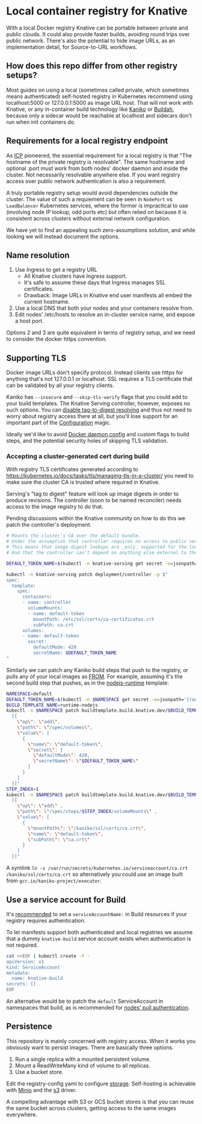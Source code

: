 # Local container registry for Knative

With a local Docker registry Knative can be portable between private and public clouds.
It could also provide faster builds, avoiding round trips over public network.
There's also the potential to hide image URLs,
as an implementation detail, for Source-to-URL workflows.

## How does this repo differ from other registry setups?

Most guides on using a local (sometimes called private, which sometimes means authenticated)
self-hosted registry in Kubernetes recommend using localhost:5000 or 127.0.0.1:5000 as image URL host.
That will not work with Knative, or any in-container build technology like
[Kaniko](https://github.com/GoogleContainerTools/kaniko) or [Buildah](https://github.com/projectatomic/buildah),
because only a sidecar would be reachable at localhost and sidecars don't run when init containers do.

## Requirements for a local registry endpoint

As [ICP](https://medium.com/@zhimin.wen/explore-knative-build-on-on-premise-kubernetes-cluster-ibm-cloud-private-b0e94e59ba9d) pioneered,
the essential requirement for a local registry is that "The hostname of the private registry is resolvable".
The same hostname and optional :port must work from both nodes' docker daemon and inside the cluster.
Not necessarily resolvable anywhere else.
If you want registry access over public network authentication is also a requirement.

A truly portable registry setup would avoid dependencies outside the cluster.
The value of such a requiement can be seen in `NodePort` vs `LoadBalancer` Kubernetes services,
where the former is impractical to use (involving node IP lookup, odd ports etc) but often relied on
because it is consistent across clusters without external network configuration.

We have yet to find an appealing such zero-assumptions solution,
and while looking we will instead document the options.

## Name resolution

 1. Use Ingress to get a registry URL
    - All Knative clusters have Ingress support.
    - It's safe to assume these days that Ingress manages SSL certificates.
    - Drawback: Image URLs in Knative end user manifests all embed the current hostname.
 2. Use a local DNS that both your nodes and your containers resolve from.
 3. Edit nodes' /etc/hosts to resolve an in-cluster service name, and expose a host port.

Options 2 and 3 are quite equivalent in terms of registry setup,
and we need to consider the docker https convention.

## Supporting TLS

Docker image URLs don't specify protocol.
Instead clients use https for anything that's not 127.0.0.1 or localhost.
SSL requires a TLS certificate that can be validated by all your registry clients.

Kaniko has `--insecure` and `--skip-tls-verify` flags that you could add to your build templates.
The Knative Serving controller, however, exposes no such options.
You can [disable tag-to-digest resolving](https://github.com/knative/serving/blob/v0.1.1/config/config-controller.yaml#L31)
and thus not need to worry about registry access there at all,
but you'll lose support for an important part of the
[Configuration](https://github.com/knative/serving/blob/master/docs/spec/spec.md#configuration) magic.

Ideally we'd like to avoid [Docker daemon config](https://docs.docker.com/registry/insecure/) and custom flags to build steps,
and the potential security holes of skipping TLS validation.

### Accepting a cluster-generated cert during build

With registry TLS certificates generated according to
https://kubernetes.io/docs/tasks/tls/managing-tls-in-a-cluster/
you need to make sure the cluster CA is trusted where required in Knative.

Serving's "tag to digest" feature will look up image digests in order to produce revisions.
The controller (soon to be named reconciler) needs access to the image registry to do that.

Pending discussions within the Knative community on how to do this we patch the controller's deployment.

```bash
# Mounts the cluster's CA over the default bundle.
# Under the assumption that controller requires no access to public services.
# This means that image digest lookups are _only_ supported for the local registry.
# And that the controller can't depend on anything else external to the cluster.

DEFAULT_TOKEN_NAME=$(kubectl -n knative-serving get secret -o=jsonpath='{range .items[*]}{.metadata.name}{"\n"}{end}' | grep default-token-)

kubectl -n knative-serving patch deployment/controller -p $"
spec:
  template:
    spec:
      containers:
      - name: controller
        volumeMounts:
        - name: default-token
          mountPath: /etc/ssl/certs/ca-certificates.crt
          subPath: ca.crt
      volumes:
      - name: default-token
        secret:
          defaultMode: 420
          secretName: $DEFAULT_TOKEN_NAME
"
```

Similarly we can patch any Kaniko build steps that push to the registry,
or pulls any of your local images as [FROM](https://docs.docker.com/engine/reference/builder/#from).
For example, assuming it's the second build step that pushes,
as in the [nodejs-runtime](https://github.com/triggermesh/nodejs-runtime) template:

```bash
NAMESPACE=default
DEFAULT_TOKEN_NAME=$(kubectl -n $NAMESPACE get secret -o=jsonpath='{range .items[*]}{.metadata.name}{"\n"}{end}' | grep default-token-)
BUILD_TEMPLATE_NAME=runtime-nodejs
kubectl -n $NAMESPACE patch buildtemplate.build.knative.dev/$BUILD_TEMPLATE_NAME --type=json -p $"
  [{
    \"op\": \"add\",
    \"path\": \"/spec/volumes\",
    \"value\": [
      {
        \"name\": \"default-token\",
        \"secret\": {
          \"defaultMode\": 420,
          \"secretName\": \"$DEFAULT_TOKEN_NAME\"
        }
      }
    ]
  }]"
STEP_INDEX=1
kubectl -n $NAMESPACE patch buildtemplate.build.knative.dev/$BUILD_TEMPLATE_NAME --type=json -p $"
  [{
    \"op\": \"add\" ,
    \"path\": \"/spec/steps/$STEP_INDEX/volumeMounts\" ,
    \"value\": [
      {
        \"mountPath\": \"/kaniko/ssl/certs/ca.crt\",
        \"name\": \"default-token\",
        \"subPath\": \"ca.crt\"
      }
    ]
  }]"
```

A symlink `ln -s /var/run/secrets/kubernetes.io/serviceaccount/ca.crt /kaniko/ssl/certs/ca.crt`
so alternatively you could use an image built from `gcr.io/kaniko-project/executor`.

## Use a service account for Build

It's [recommended](https://github.com/knative/docs/blob/master/build/auth.md#basic-authentication-docker)
to set a `serviceAccountName:` in Build resources if your registry requires authentication.

To let manifests support both authenticated and local registries we assume that
a dummy `knative-build` service account exists when authentication is not required.

```bash
cat <<EOF | kubectl create -f -
apiVersion: v1
kind: ServiceAccount
metadata:
  name: knative-build
secrets: []
EOF
```

An alternative would be to patch the `default` ServiceAccount in namespaces that build,
as is recommended for [nodes' pull authentication](https://kubernetes.io/docs/tasks/configure-pod-container/configure-service-account/#add-imagepullsecrets-to-a-service-account).

## Persistence

This repository is mainly concerned with registry access.
When it works you obviously want to persist images.
There are basically three options.

 1. Run a single replica with a mounted persistent volume.
 2. Mount a ReadWriteMany kind of volume to all replicas.
 3. Use a bucket store.

Edit the registry-config yaml to configure [storage](https://docs.docker.com/registry/configuration/#storage).
Self-hosting is achievable with [Minio](https://minio.io/) and the [s3](https://docs.docker.com/registry/storage-drivers/s3/) driver.

A compelling advantage with S3 or GCS bucket stores is that you can reuse the same bucket across clusters,
getting access to the same images everywhere.
